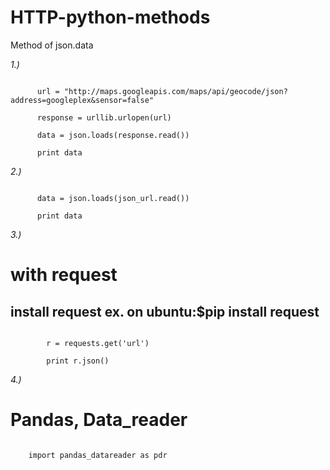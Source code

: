 # HTTP-python-methods
Method of json.data 

*1.)*

   
```import urllib, json

      url = "http://maps.googleapis.com/maps/api/geocode/json?address=googleplex&sensor=false"

      response = urllib.urlopen(url)

      data = json.loads(response.read())

      print data 
```

*2.)*

    
```json_url = urlopen(url)

      data = json.loads(json_url.read())

      print data   
```
*3.)*

# with request
## install request ex. on ubuntu:$pip install request
```import requests

        r = requests.get('url')

        print r.json()    
```
*4.)* 

# Pandas, Data_reader


```import pandas as pd
 
    import pandas_datareader as pdr
```

